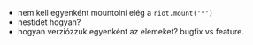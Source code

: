 - nem kell egyenként mountolni elég a `riot.mount('*')`
- nestidet hogyan?
- hogyan verziózzuk egyenként az elemeket? bugfix vs feature.